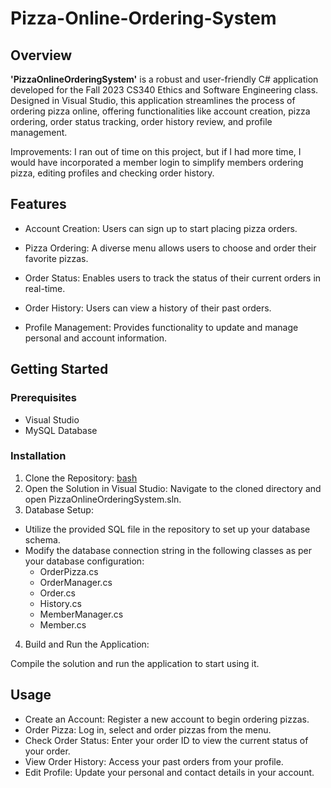 # **Pizza-Online-Ordering-System**
## Overview
**'PizzaOnlineOrderingSystem'** is a robust and user-friendly C# application developed for the Fall 2023 CS340 Ethics and Software Engineering class. Designed in Visual Studio, this application streamlines the process of ordering pizza online, offering functionalities like account creation, pizza ordering, order status tracking, order history review, and profile management.

Improvements: I ran out of time on this project, but if I had more time, I would have incorporated a member login to simplify members ordering pizza, editing profiles and checking order history. 

## Features
* Account Creation: Users can sign up to start placing pizza orders.

* Pizza Ordering: A diverse menu allows users to choose and order their favorite pizzas.

* Order Status: Enables users to track the status of their current orders in real-time.

* Order History: Users can view a history of their past orders.

* Profile Management: Provides functionality to update and manage personal and account information.

## Getting Started
### Prerequisites
* Visual Studio
* MySQL Database

### Installation
1. Clone the Repository:
   [bash](https://github.com/dkellam52/PizzaOnlineOrderingSystem.git)
2. Open the Solution in Visual Studio:
Navigate to the cloned directory and open PizzaOnlineOrderingSystem.sln.
3. Database Setup:
* Utilize the provided SQL file in the repository to set up your database schema.
* Modify the database connection string in the following classes as per your database configuration:
  * OrderPizza.cs
  * OrderManager.cs
  * Order.cs
  * History.cs
  * MemberManager.cs
  * Member.cs
4. Build and Run the Application:

Compile the solution and run the application to start using it.

## Usage
* Create an Account: Register a new account to begin ordering pizzas.
* Order Pizza: Log in, select and order pizzas from the menu.
* Check Order Status: Enter your order ID to view the current status of your order.
* View Order History: Access your past orders from your profile.
* Edit Profile: Update your personal and contact details in your account.
